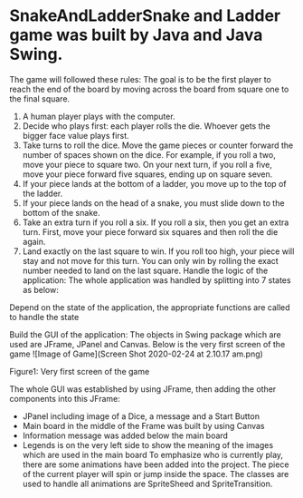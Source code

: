 # SnakeAndLadderSnake and Ladder game was built by Java and Java Swing.
The game will followed these rules: The goal is to be the first player to reach the end of the board by moving across the board from square one to the final square.
1.	A human player plays with the computer.
2.	Decide who plays first: each player rolls the die. Whoever gets the bigger face value plays first.
3.	Take turns to roll the dice. Move the game pieces or counter forward the number of spaces shown on the dice. For example, if you roll a two, move your piece to square two. On your next turn, if you roll a five, move your piece forward five squares, ending up on square seven.
4.	If your piece lands at the bottom of a ladder, you move up to the top of the ladder.
5.	If your piece lands on the head of a snake, you must slide down to the bottom of the snake.
6.	Take an extra turn if you roll a six. If you roll a six, then you get an extra turn. First, move your piece forward six squares and then roll the die again.
7.	Land exactly on the last square to win. If you roll too high, your piece will stay and not move for this turn. You can only win by rolling the exact number needed to land on the last square.
Handle the logic of the application: 
The whole application was handled by splitting into 7 states as below: 
 
Depend on the state of the application, the appropriate functions are called to handle the state

Build the GUI of the application:
The objects in Swing package which are used are JFrame, JPanel and Canvas. 
Below is the very first screen of the game 
![Image of Game](Screen Shot 2020-02-24 at 2.10.17 am.png)

Figure1: Very first screen of the game

The whole GUI was established by using JFrame, then adding the other components into this JFrame:
-	JPanel including image of a Dice, a message and a Start Button
-	Main board in the middle of the Frame was built by using Canvas 
-	Information message was added below the main board
-	Legends is on the very left side to show the meaning of the images which are used in the main board
To emphasize who is currently play, there are some animations have been added into the project. The piece of the current player will spin or jump inside the space. The classes are used to handle all animations are SpriteSheed and SpriteTransition.

